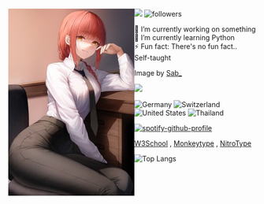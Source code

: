 <p float="left">
<img src='image00.jpg' align="left">
<p float="left"> 
  
  ![](https://komarev.com/ghpvc/?username=Alucus&style=flat-square&abbreviated=true&label=Profile+Views) <img alt="followers" src="https://img.shields.io/github/followers/Alucus?label=Followers&style=social">


  🔭 I’m currently working on something \
  🌱 I’m currently learning Python \
  ⚡ Fun fact: There's no fun fact.. \
  Self-taught

 
  Image by [Sab_](https://www.pixiv.net/en/artworks/102773104)

<p align=left>
  <a href="https://skillicons.dev">
    <img src="https://skillicons.dev/icons?i=python" />
  </a>
</p>

![Germany](https://raw.githubusercontent.com/stevenrskelton/flag-icon/master/png/16/country-4x3/de.png "Germany")
![Switzerland](https://raw.githubusercontent.com/stevenrskelton/flag-icon/master/png/16/country-4x3/ch.png "Switzerland")
![United States](https://raw.githubusercontent.com/stevenrskelton/flag-icon/master/png/16/country-4x3/us.png "United States")
![Thailand](https://raw.githubusercontent.com/stevenrskelton/flag-icon/master/png/16/country-4x3/th.png "Thailand")


[![spotify-github-profile](https://spotify-github-profile.vercel.app/api/view?uid=31qsrm7j5cnjfkoyyvesy4fz3zyu&cover_image=true&theme=novatorem&show_offline=true&background_color=121212&interchange=false&bar_color=53b14f&bar_color_cover=false)](https://spotify-github-profile.vercel.app/api/view?uid=31qsrm7j5cnjfkoyyvesy4fz3zyu&redirect=true)

<p align= "left" >
  
[W3School](https://www.w3profile.com/Alucus) ,
[Monkeytype](https://monkeytype.com/profile/Alucus) ,
[NitroType](https://www.nitrotype.com/racer/117d925bb8c460b9a711a68bc9e17dc4)

![Top Langs](https://github-readme-stats.vercel.app/api/top-langs/?username=Alucus&layout=compact)
